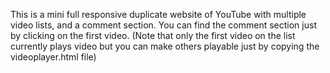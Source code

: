 This is a mini full responsive duplicate website of YouTube with multiple video lists, and a comment section.
You can find the comment section just by clicking on the first video. (Note that only the first video on the list currently plays video but you can make others playable just by copying the videoplayer.html file)
